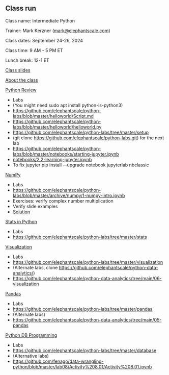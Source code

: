 Class run
----------

Class name: Intermediate Python

Trainer: Mark Kerzner (mark@elephantscale.com)

Class dates: September 24-26, 2024

Class time: 9 AM - 5 PM ET

Lunch break: 12-1 ET

[Class slides](https://github.com/elephantscale/python-labs/tree/master/slides)

[About the class](https://github.com/elephantscale/python-labs/blob/master/slides/01__About-Intermediate-Python-Class.pptx)

[Python Review](https://github.com/elephantscale/python-labs/blob/master/slides/03__PYTHON-Intro.pptx)

* Labs
* (You might need sudo apt install python-is-python3)
* https://github.com/elephantscale/python-labs/blob/master/helloworld/Script.md
* https://github.com/elephantscale/python-labs/blob/master/helloworld/helloworld.py
* https://github.com/elephantscale/python-labs/tree/master/setup
* (git clone https://github.com/elephantscale/python-labs.git) for the next lab
* https://github.com/elephantscale/python-labs/blob/master/notebooks/starting-jupyter.ipynb
* [notebooks/2.2-learning-jupyter.ipynb](https://github.com/elephantscale/python-labs/blob/master/notebooks/2.2-learning-jupyter.ipynb)
* To fix jupyter pip install --upgrade notebook jupyterlab nbclassic

[NumPy](https://github.com/elephantscale/python-labs/blob/master/slides/12__PYTHON-NumPy.pptx)
* Labs
* https://github.com/elephantscale/python-labs/blob/master/archive/numpy/1-numpy-intro.ipynb
* Exercises: verify complex number multiplication
* Verify slide examples
* [Solution](https://github.com/elephantscale/python-labs-solutions/blob/master/numpy/4.1-numpy-intro.ipynb)

[Stats in Python](https://github.com/fenago/Statistics-for-Data-Science-using-Python)
* Labs
* https://github.com/elephantscale/python-labs/tree/master/stats

[Visualization](https://github.com/elephantscale/python-labs/blob/master/slides/14__PYTHON-Visualization.pptx)
* Labs
* https://github.com/elephantscale/python-labs/tree/master/visualization
* (Alternate labs, clone https://github.com/elephantscale/python-data-analytics/)
* https://github.com/elephantscale/python-data-analytics/tree/main/06-visualization

[Pandas](https://github.com/elephantscale/python-labs/blob/master/slides/13__PYTHON-Pandas.pptx)
* Labs
* https://github.com/elephantscale/python-labs/tree/master/pandas
* (Alternate labs)
* https://github.com/elephantscale/python-data-analytics/tree/main/05-pandas

[Python DB Programming](https://github.com/elephantscale/python-labs/blob/master/slides/07__PYTHON-Database.pptx)
* Labs
* https://github.com/elephantscale/python-labs/tree/master/database
* (Alternative labs)
* https://github.com/fenago/data-wrangling-python/blob/master/lab08/Activity%208.01/Activity%208.01.ipynb


